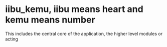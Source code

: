 # iibu_kemu, iibu means heart and kemu means number

This includes the central core of the application, the higher level modules or acting